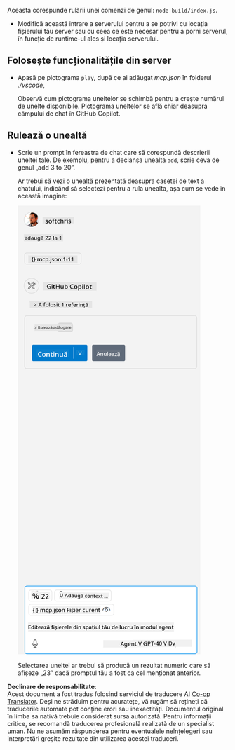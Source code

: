 <!--
CO_OP_TRANSLATOR_METADATA:
{
  "original_hash": "5ef8f5821c1a04f7b1fc4f15098ecab8",
  "translation_date": "2025-07-13T19:45:55+00:00",
  "source_file": "03-GettingStarted/04-vscode/solution/README.md",
  "language_code": "ro"
}
-->
Aceasta corespunde rulării unei comenzi de genul: `node build/index.js`.

- Modifică această intrare a serverului pentru a se potrivi cu locația fișierului tău server sau cu ceea ce este necesar pentru a porni serverul, în funcție de runtime-ul ales și locația serverului.

## Folosește funcționalitățile din server

- Apasă pe pictograma `play`, după ce ai adăugat *mcp.json* în folderul *./vscode*,

    Observă cum pictograma uneltelor se schimbă pentru a crește numărul de unelte disponibile. Pictograma uneltelor se află chiar deasupra câmpului de chat în GitHub Copilot.

## Rulează o unealtă

- Scrie un prompt în fereastra de chat care să corespundă descrierii uneltei tale. De exemplu, pentru a declanșa unealta `add`, scrie ceva de genul „add 3 to 20”.

    Ar trebui să vezi o unealtă prezentată deasupra casetei de text a chatului, indicând să selectezi pentru a rula unealta, așa cum se vede în această imagine:

    ![VS Code indicând că dorește să ruleze o unealtă](../../../../../translated_images/vscode-agent.d5a0e0b897331060518fe3f13907677ef52b879db98c64d68a38338608f3751e.ro.png)

    Selectarea uneltei ar trebui să producă un rezultat numeric care să afișeze „23” dacă promptul tău a fost ca cel menționat anterior.

**Declinare de responsabilitate**:  
Acest document a fost tradus folosind serviciul de traducere AI [Co-op Translator](https://github.com/Azure/co-op-translator). Deși ne străduim pentru acuratețe, vă rugăm să rețineți că traducerile automate pot conține erori sau inexactități. Documentul original în limba sa nativă trebuie considerat sursa autorizată. Pentru informații critice, se recomandă traducerea profesională realizată de un specialist uman. Nu ne asumăm răspunderea pentru eventualele neînțelegeri sau interpretări greșite rezultate din utilizarea acestei traduceri.